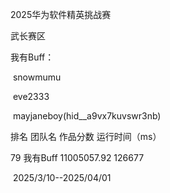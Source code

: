 2025华为软件精英挑战赛

武长赛区

我有Buff：

​	snowmumu

​	eve2333

​	mayjaneboy(hid__a9vx7kuvswr3nb)

排名	 团队名	     作品分数	运行时间（ms）

  79	我有Buff	11005057.92	126677

​						2025/3/10--2025/04/01